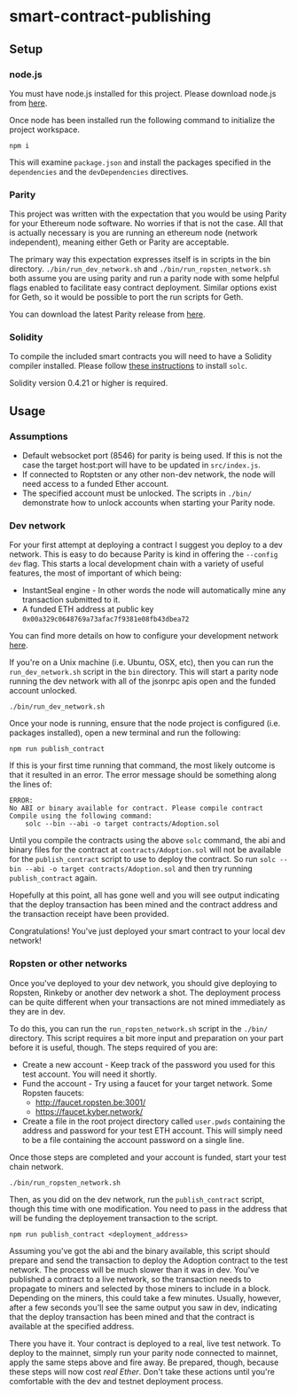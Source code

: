 # smart-contract-publishing

## Setup
### node.js
You must have node.js installed for this project. Please download node.js from [here](https://nodejs.org/en/download/).

Once node has been installed run the following command to initialize the project workspace.

```
npm i
```

This will examine `package.json` and install the packages specified in the `dependencies` and the `devDependencies` directives.

### Parity
This project was written with the expectation that you would be using Parity for your Ethereum node software. No worries if that is not the case. All that is actually necessary is you are running an ethereum node (network independent), meaning either Geth or Parity are acceptable.

The primary way this expectation expresses itself is in scripts in the bin directory. `./bin/run_dev_network.sh` and `./bin/run_ropsten_network.sh` both assume you are using parity and run a parity node with some helpful flags enabled to facilitate easy contract deployment. Similar options exist for Geth, so it would be possible to port the run scripts for Geth.

You can download the latest Parity release from [here](https://github.com/paritytech/parity/releases).

### Solidity
To compile the included smart contracts you will need to have a Solidity compiler installed. Please follow [these instructions](http://solidity.readthedocs.io/en/v0.4.21/installing-solidity.html) to install `solc`.

Solidity version 0.4.21 or higher is required.

## Usage
### Assumptions
* Default websocket port (8546) for parity is being used. If this is not the case the target host:port will have to be updated in `src/index.js`.
* If connected to Roptsten or any other non-dev network, the node will need access to a funded Ether account.
* The specified account must be unlocked. The scripts in `./bin/` demonstrate how to unlock accounts when starting your Parity node.

### Dev network
For your first attempt at deploying a contract I suggest you deploy to a dev network. This is easy to do because Parity is kind in offering the `--config dev` flag. This starts a local development chain with a variety of useful features, the most of important of which being:
* InstantSeal engine - In other words the node will automatically mine any transaction submitted to it.
* A funded ETH address at public key `0x00a329c0648769a73afac7f9381e08fb43dbea72`

You can find more details on how to configure your development network [here](https://github.com/paritytech/parity/wiki/Private-development-chain).

If you're on a Unix machine (i.e. Ubuntu, OSX, etc), then you can run the `run_dev_network.sh` script in the `bin` directory. This will start a parity node running the dev network with all of the jsonrpc apis open and the funded account unlocked.

```
./bin/run_dev_network.sh
```

Once your node is running, ensure that the node project is configured (i.e. packages installed), open a new terminal and run the following:

```
npm run publish_contract
```

If this is your first time running that command, the most likely outcome is that it resulted in an error. The error message should be something along the lines of:

```
ERROR:
No ABI or binary available for contract. Please compile contract
Compile using the following command:
    solc --bin --abi -o target contracts/Adoption.sol
```

Until you compile the contracts using the above `solc` command, the abi and binary files for the contract at `contracts/Adoption.sol` will not be available for the `publish_contract` script to use to deploy the contract. So run `solc --bin --abi -o target contracts/Adoption.sol` and then try running `publish_contract` again.

Hopefully at this point, all has gone well and you will see output indicating that the deploy transaction has been mined and the contract address and the transaction receipt have been provided.

Congratulations! You've just deployed your smart contract to your local dev network!

### Ropsten or other networks
Once you've deployed to your dev network, you should give deploying to Ropsten, Rinkeby or another dev network a shot. The deployment process can be quite different when your transactions are not mined immediately as they are in dev.

To do this, you can run the `run_ropsten_network.sh` script in the `./bin/` directory. This script requires a bit more input and preparation on your part before it is useful, though. The steps required of you are:
* Create a new account - Keep track of the password you used for this test account. You will need it shortly.
* Fund the account - Try using a faucet for your target network. Some Ropsten faucets:
    * http://faucet.ropsten.be:3001/
    * https://faucet.kyber.network/
* Create a file in the root project directory called `user.pwds` containing the address and password for your test ETH account. This will simply need to be a file containing the account password on a single line.

Once those steps are completed and your account is funded, start your test chain network.

```
./bin/run_ropsten_network.sh
```

Then, as you did on the dev network, run the `publish_contract` script, though this time with one modification. You need to pass in the address that will be funding the deployement transaction to the script.

```
npm run publish_contract <deployment_address>
```

Assuming you've got the abi and the binary available, this script should prepare and send the transaction to deploy the Adoption contract to the test network. The process will be much slower than it was in dev. You've published a contract to a live network, so the transaction needs to propagate to miners and selected by those miners to include in a block. Depending on the miners, this could take a few minutes. Usually, however, after a few seconds you'll see the same output you saw in dev, indicating that the deploy transaction has been mined and that the contract is available at the specified address.

There you have it. Your contract is deployed to a real, live test network. To deploy to the mainnet, simply run your parity node connected to mainnet, apply the same steps above and fire away. Be prepared, though, because these steps will now cost *real Ether*. Don't take these actions until you're comfortable with the dev and testnet deployment process.
